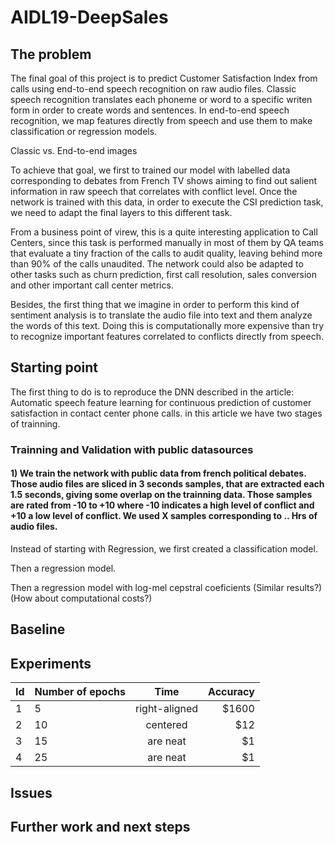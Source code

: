 # AIDL19-DeepSales
## The problem

The final goal of this project is to predict Customer Satisfaction Index from calls using end-to-end speech recognition on raw audio files. Classic speech recognition translates each phoneme or word to a specific writen form in order to create words and sentences. In end-to-end speech recognition, we map features directly from speech and use them to make classification or regression models.

Classic vs. End-to-end images

To achieve that goal, we first to trained our model with labelled data corresponding to debates from French TV shows aiming to find out salient information in raw speech that correlates with conflict level. Once the network is trained with this data, in order to execute the CSI prediction task, we need to adapt the final layers to this different task.

From a business point of virew, this is a quite interesting application to Call Centers, since this task is performed manually in most of them by QA teams that evaluate a tiny fraction of the calls to audit quality, leaving behind more than 90% of the calls unaudited. The network could also be adapted to other tasks such as churn prediction, first call resolution, sales conversion and other important call center metrics.

Besides, the first thing that we imagine in order to perform this kind of sentiment analysis is to translate the audio file into text and them analyze the words of this text. Doing this is computationally more expensive than try to recognize important features correlated to conflicts directly from speech.

## Starting point

The first thing to do is to reproduce the DNN described in the article: Automatic speech feature learning for continuous prediction of customer satisfaction in contact center phone calls. in this article we have two stages of trainning.

### Trainning and Validation with public datasources
#### 1) We train the network with public data from french political debates. Those audio files are sliced in 3 seconds samples, that are extracted each 1.5 seconds, giving some overlap on the trainning data. Those samples are rated from -10 to +10 where -10 indicates a high level of conflict and +10 a low level of conflict. We used X samples corresponding to .. Hrs of audio files.

Instead of starting with Regression, we first created a classification model.

Then a regression model.

Then a regression model with log-mel cepstral coeficients (Similar results?) (How about computational costs?)


## Baseline
## Experiments

| Id | Number of epochs|Time           | Accuracy  |
|----|:-------------   |:-------------:|     -----:|
|1| 5     | right-aligned | $1600 |
|2| 10      | centered      |   $12 |
|3| 15  | are neat      |    $1 |
|4| 25  | are neat      |    $1 |


## Issues
## Further work and next steps


